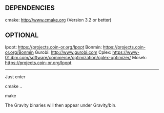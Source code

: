 DEPENDENCIES
-------
cmake: http://www.cmake.org (Version 3.2 or better)

OPTIONAL
-------

Ipopt: https://projects.coin-or.org/Ipopt
Bonmin: https://projects.coin-or.org/Bonmin
Gurobi: http://www.gurobi.com
Cplex: https://www-01.ibm.com/software/commerce/optimization/cplex-optimizer/
Mosek: https://projects.coin-or.org/Ipopt

-------
Just enter

cmake ..

make

The Gravity binaries will then appear under Gravity/bin.
